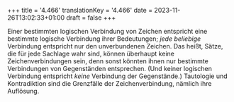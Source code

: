 +++
title = '4.466'
translationKey = '4.466'
date = 2023-11-26T13:02:33+01:00
draft = false
+++

Einer bestimmten logischen Verbindung von Zeichen entspricht eine bestimmte logische Verbindung ihrer Bedeutungen; <em class="germph">jede beliebige</em> Verbindung entspricht nur den unverbundenen Zeichen.
Das heißt, Sätze, die für jede Sachlage wahr sind, können überhaupt keine Zeichenverbindungen sein, denn sonst könnten ihnen nur bestimmte Verbindungen von Gegenständen entsprechen.
(Und keiner logischen Verbindung entspricht <em class="germph">keine</em> Verbindung der Gegenstände.)
Tautologie und Kontradiktion sind die Grenzfälle der Zeichenverbindung, nämlich ihre Auflösung.
